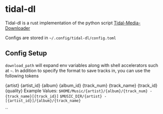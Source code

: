 # tidal-dl

Tidal-dl is a rust implementation of the python script [Tidal-Media-Downloader](https://github.com/yaronzz/Tidal-Media-Downloader)


Configs are stored in `~/.config/tidal-dl/config.toml`
## Config Setup
`download_path` will expand env variables along with shell accelerators such at `~`. In addition to specify the format to save tracks in, you can use the following tokens

{artist}
{artist_id}
{album}
{album_id}
{track_num}
{track_name}
{track_id}
{quality}
Example Values: 
`$HOME/Music/{artist}/{album}/{track_num} - {track_name}[{track_id}]`
`$MUSIC_DIR/{artist} - [{artist_id}]/{album}/{track_name}`

``